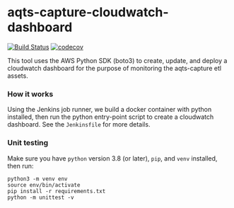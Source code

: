# aqts-capture-cloudwatch-dashboard
[![Build Status](https://travis-ci.com/usgs/aqts-capture-cloudwatch-dashboard.svg?branch=main)](https://travis-ci.com/usgs/aqts-capture-cloudwatch-dashboard)
[![codecov](https://codecov.io/gh/usgs/aqts-capture-cloudwatch-dashboard/branch/main/graph/badge.svg)](https://codecov.io/gh/usgs/aqts-capture-cloudwatch-dashboard)

This tool uses the AWS Python SDK (boto3) to create, update, and deploy a cloudwatch dashboard for the purpose of monitoring the aqts-capture etl assets.

### How it works
Using the Jenkins job runner, we build a docker container with python installed, then run the python entry-point script to create a cloudwatch dashboard.  See the `Jenkinsfile` for more details.

### Unit testing
Make sure you have `python` version 3.8 (or later), `pip`, and `venv` installed, then run:

```shell script
python3 -m venv env
source env/bin/activate
pip install -r requirements.txt
python -m unittest -v
```
